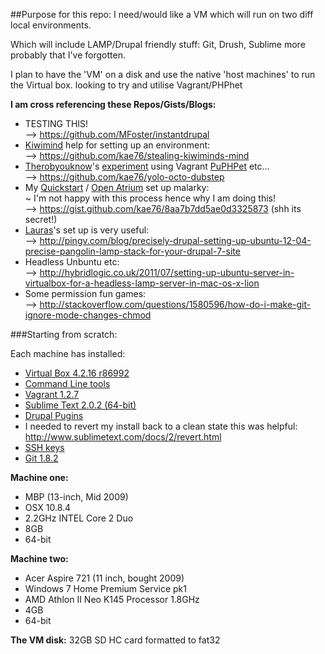 ##Purpose for this repo:
I need/would like a VM which will run on two diff local environments.  

Which will include LAMP/Drupal friendly stuff: Git, Drush, Sublime more probably that I've forgotten.

I plan to have the 'VM' on a disk and use the native 'host machines' to run the Virtual box.
looking to try and utilise Vagrant/PHPhet

**I am cross referencing these Repos/Gists/Blogs:**

*  TESTING THIS!  
--> https://github.com/MFoster/instantdrupal  
* [Kiwimind](https://drupal.org/user/749470) help for setting up an environment:  
--> https://github.com/kae76/stealing-kiwiminds-mind  
* [Therobyouknow](https://drupal.org/user/197207)'s [experiment](https://drupal.org/node/2055947) using Vagrant [PuPHPet](https://puphpet.com/) etc...  
--> https://github.com/kae76/yolo-octo-dubstep 
* My [Quickstart](https://drupal.org/project/quickstart) / [Open Atrium](https://drupal.org/project/openatrium) set up malarky:  
~ I'm not happy with this process hence why I am doing this!  
--> https://gist.github.com/kae76/8aa7b7dd5ae0d3325873 (shh its secret!)  
* [Lauras](https://drupal.org/user/18973)'s set up is very useful:   
--> http://pingv.com/blog/precisely-drupal-setting-up-ubuntu-12-04-precise-pangolin-lamp-stack-for-your-drupal-7-site  
* Headless Unbuntu etc:  
--> http://hybridlogic.co.uk/2011/07/setting-up-ubuntu-server-in-virtualbox-for-a-headless-lamp-server-in-mac-os-x-lion  
* Some permission fun games:  
--> http://stackoverflow.com/questions/1580596/how-do-i-make-git-ignore-mode-changes-chmod   

###Starting from scratch:

Each machine has installed:  

* [Virtual Box 4.2.16 r86992](https://www.virtualbox.org/wiki/Downloads)  
 * [Command Line tools](http://andunix.net/info/virtualbox/cli)
* [Vagrant 1.2.7](http://downloads.vagrantup.com/tags/v1.2.7)
* [Sublime Text 2.0.2 (64-bit)](http://www.sublimetext.com/2)
 * [Drupal Pugins](http://www.phase2technology.com/blog/sublime-text-2-for-drupal-development)
 * I needed to revert my install back to a clean state this was helpful: http://www.sublimetext.com/docs/2/revert.html  
* [SSH keys](https://help.github.com/articles/generating-ssh-keys)
* [Git 1.8.2](http://git-scm.com/downloads)


**Machine one:**  

* MBP (13-inch, Mid 2009)  
* OSX 10.8.4   
* 2.2GHz INTEL Core 2 Duo  
* 8GB  
* 64-bit  

**Machine two:**  

* Acer Aspire 721 (11 inch, bought 2009)  
* Windows 7 Home Premium Service pk1  
* AMD Athlon II Neo K145 Processor 1.8GHz  
* 4GB  
* 64-bit  

**The VM disk:** 
32GB SD HC card formatted to fat32
